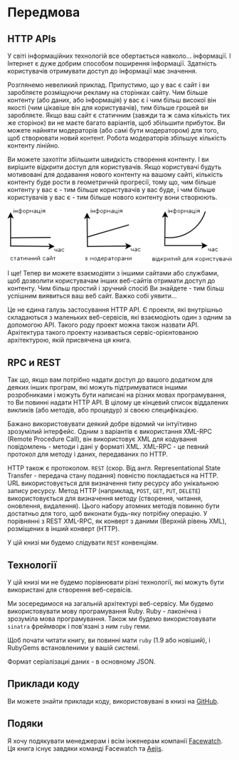 Передмова
=========

## <a name="http-apis"></a>HTTP APIs

У світі інформаційних технологій все обертається навколо... інформації. І Інтернет є дуже добрим способом поширення інформації. Здатність користувачів отримувати доступ до інформації має значення.

Розглянемо невеликий приклад. Припустимо, що у вас є сайт і ви заробляєте розміщуючи рекламу на сторінках сайту. Чим більше контенту (або даних, або інформація) у вас є і чим більш високої він якості (чим цікавіше він для користувачів), тим більше грошей ви заробляєте. Якщо ваш сайт є статичним (завжди та ж сама кількість тих же сторінок) ви не маєте багато варіантів, щоб збільшити прибуток. Ви можете найняти модераторів (або самі бути модератором) для того, щоб створювати новий контент. Робота модераторів збільшує кількість контенту лінійно.

Ви можете захотіти збільшити швидкість створення контенту. І ви вирішите відкрити доступ для користувачів. Якщо користувачі будуть мотивовані для додавання нового контенту на вашому сайті, кількість контенту буде рости в геометричній прогресії, тому що, чим більше контенту у вас є - тим більше користувачів у вас буде, і чим більше користувачів у вас є - тим більше нового контенту вони створюють.

![](../static/images/content_vs_time_uk.png)

І ще! Тепер ви можете взаємодіяти з іншими сайтами або службами, щоб дозволити користувачам інших веб-сайтів отримати доступ до контенту. Чим більш простий і зручний спосіб Ви знайдете - тим більш успішним виявиться ваш веб сайт. Важко собі уявити...

Це не єдина галузь застосування HTTP API. Є проекти, які внутрішньо складаються з маленьких веб-сервісів, які взаємодіють один з одним за допомогою API. Такого роду проект можна також назвати API. Архітектура такого проекту називається сервіс-орієнтованою архітектурою, якій присвячена ця книга.

## <a name="rpc-vs-rest"></a>RPC и REST

Так що, якщо вам потрібно надати доступ до вашого додатком для деяких інших програм, які можуть підтримуватися іншими розробниками і можуть бути написані на різних мовах програмування, то Ви повинні надати HTTP API. В цілому це кінцевий список віддалених викликів (або методів, або процедур) зі своєю специфікацією.

Бажано використовувати деякий добре відомий чи інтуїтивно зрозумілий інтерфейс. Одним з варіантів є використання XML-RPC (Remote Procedure Call), він використовує XML для кодування повідомлень - методи і дані у форматі XML. XML-RPC - це певний протокол для методу і даних, передаваних по HTTP.

HTTP також є протоколом. `REST` (скор. Від англ. Representational State Transfer - передача стану подання) повністю покладається на HTTP. URL використовується для визначення типу ресурсу або унікальною запису ресурсу. Метод HTTP (наприклад, `POST`, `GET`, `PUT`, `DELETE`) використовується для визначення методу (створення, читання, оновлення, видалення). Цього набору атомних методів повинно бути достатньо для того, щоб виконати будь-яку потрібну операцію. У порівнянні з REST XML-RPC, як конверт з даними (Верхній рівень XML), розміщених в інший конверт (HTTP).

У цій книзі ми будемо слідувати `REST` конвенціям.

## <a name="technologies"></a>Технології

У цій книзі ми не будемо порівнювати різні технології, які можуть бути використані для створення веб-сервісів.

Ми зосередимося на загальній архітектурі веб-сервісу. Ми будемо використовувати мову програмування Ruby. Ruby - лаконічна і зрозуміла мова програмування. Також ми будемо використовувати `sinatra` фреймворк і пов'язані з ним `ruby` геми.

Щоб почати читати книгу, ви повинні мати `ruby` (1.9 або новіший), і RubyGems встановленими у вашій системі.

Формат серіалізациі даних - в основному JSON.

## <a name="technologies"></a>Приклади коду

Ви можете знайти приклади коду, використовувані в книзі на [GitHub](https://github.com/ukrmap/sinatra_api_examples).

## <a name="acknowledgments"></a>Подяки

Я хочу подякувати менеджерам і всім інженерам компанії [Facewatch](https://www.facewatch.co.uk/). Ця книга існує завдяки команді Facewatch та [Aejis](http://aejis.eu).
